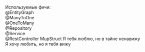 Используемые фичи:  
@EntityGraph  
@ManyToOne  
@OneToMany  
@Repository  
@Service  
@RestController
MupStruct
Я тебя люблю, но в тайне ненавижу  
Я хочу любить, но я тебя вижу
